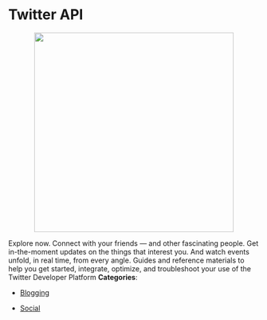 # Twitter API

<p align="center">
    <img width="400" src="https://raw.githubusercontent.com/awesome-apis/awesome-apis/apis/twitter-api/logo_256x256.png" />
</p>


Explore now. Connect with your friends — and other fascinating people.  Get in-the-moment updates on the things that interest you. And watch events unfold, in real time, from every angle. Guides and reference materials to help you get started, integrate, optimize, and troubleshoot your use of the Twitter Developer Platform
**Categories**:

- [Blogging](https://github/awesome-apis/awesome-apis#blogging)

- [Social](https://github/awesome-apis/awesome-apis#social)



